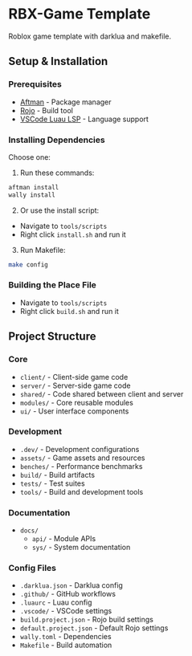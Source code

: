 # RBX-Game Template

Roblox game template with darklua and makefile.

## Setup & Installation

### Prerequisites
- [Aftman](https://github.com/rojo-rbx/rokit) - Package manager
- [Rojo](https://github.com/rojo-rbx/rojo) - Build tool
- [VSCode Luau LSP](https://marketplace.visualstudio.com/items?itemName=JohnnyMorganz.luau-lsp) - Language support

### Installing Dependencies
Choose one:
1. Run these commands:
```bash
aftman install
wally install
```

2. Or use the install script:
- Navigate to `tools/scripts`
- Right click `install.sh` and run it

3. Run Makefile:
```bash
make config
```

### Building the Place File
- Navigate to `tools/scripts`
- Right click `build.sh` and run it

## Project Structure

### Core
- `client/` - Client-side game code
- `server/` - Server-side game code
- `shared/` - Code shared between client and server
- `modules/` - Core reusable modules
- `ui/` - User interface components

### Development
- `.dev/` - Development configurations
- `assets/` - Game assets and resources
- `benches/` - Performance benchmarks
- `build/` - Build artifacts
- `tests/` - Test suites
- `tools/` - Build and development tools

### Documentation
- `docs/`
  - `api/` - Module APIs
  - `sys/` - System documentation

### Config Files
- `.darklua.json` - Darklua config
- `.github/` - GitHub workflows
- `.luaurc` - Luau config
- `.vscode/` - VSCode settings
- `build.project.json` - Rojo build settings
- `default.project.json` - Default Rojo settings
- `wally.toml` - Dependencies
- `Makefile` - Build automation
